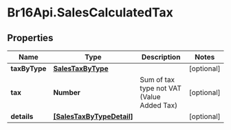 # Br16Api.SalesCalculatedTax

## Properties
Name | Type | Description | Notes
------------ | ------------- | ------------- | -------------
**taxByType** | [**SalesTaxByType**](SalesTaxByType.md) |  | [optional] 
**tax** | **Number** | Sum of tax type not VAT (Value Added Tax) | [optional] 
**details** | [**[SalesTaxByTypeDetail]**](SalesTaxByTypeDetail.md) |  | [optional] 


